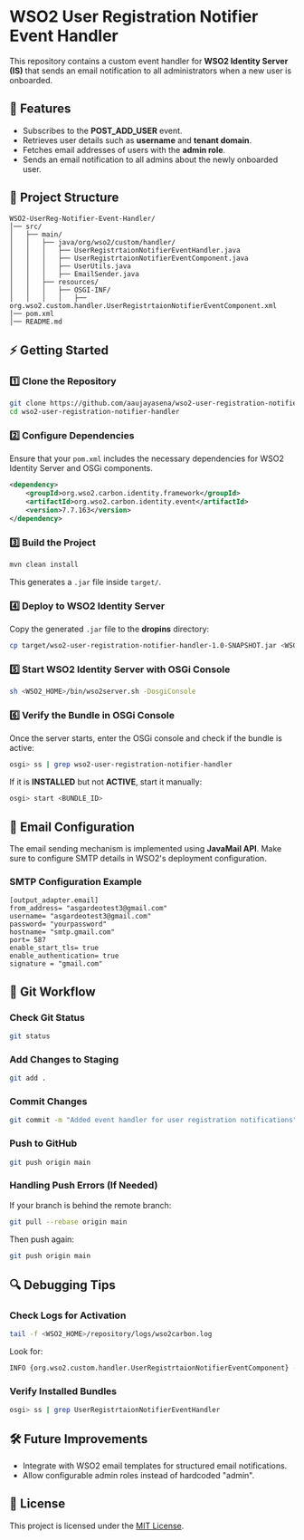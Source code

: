 # WSO2 User Registration Notifier Event Handler

This repository contains a custom event handler for **WSO2 Identity Server (IS)** that sends an email notification to all administrators when a new user is onboarded.

## 📌 Features
- Subscribes to the **POST_ADD_USER** event.
- Retrieves user details such as **username** and **tenant domain**.
- Fetches email addresses of users with the **admin role**.
- Sends an email notification to all admins about the newly onboarded user.

## 📂 Project Structure
```
WSO2-UserReg-Notifier-Event-Handler/
│── src/
│   ├── main/
│   │   ├── java/org/wso2/custom/handler/
│   │   │   ├── UserRegistrtaionNotifierEventHandler.java
│   │   │   ├── UserRegistrtaionNotifierEventComponent.java
│   │   │   ├── UserUtils.java
│   │   │   ├── EmailSender.java
│   │   ├── resources/
│   │   │   ├── OSGI-INF/
│   │   │   │   ├── org.wso2.custom.handler.UserRegistrtaionNotifierEventComponent.xml
│── pom.xml
│── README.md
```

## ⚡ Getting Started

### 1️⃣ Clone the Repository
```sh
git clone https://github.com/aaujayasena/wso2-user-registration-notifier-handler.git
cd wso2-user-registration-notifier-handler
```

### 2️⃣ Configure Dependencies
Ensure that your `pom.xml` includes the necessary dependencies for WSO2 Identity Server and OSGi components.

```xml
<dependency>
    <groupId>org.wso2.carbon.identity.framework</groupId>
    <artifactId>org.wso2.carbon.identity.event</artifactId>
    <version>7.7.163</version>
</dependency>
```

### 3️⃣ Build the Project
```sh
mvn clean install
```
This generates a `.jar` file inside `target/`.

### 4️⃣ Deploy to WSO2 Identity Server
Copy the generated `.jar` file to the **dropins** directory:
```sh
cp target/wso2-user-registration-notifier-handler-1.0-SNAPSHOT.jar <WSO2_HOME>/repository/components/dropins/
```

### 5️⃣ Start WSO2 Identity Server with OSGi Console
```sh
sh <WSO2_HOME>/bin/wso2server.sh -DosgiConsole
```

### 6️⃣ Verify the Bundle in OSGi Console
Once the server starts, enter the OSGi console and check if the bundle is active:
```sh
osgi> ss | grep wso2-user-registration-notifier-handler
```

If it is **INSTALLED** but not **ACTIVE**, start it manually:
```sh
osgi> start <BUNDLE_ID>
```

## 📨 Email Configuration
The email sending mechanism is implemented using **JavaMail API**. Make sure to configure SMTP details in WSO2's deployment configuration.

### SMTP Configuration Example
```properties
[output_adapter.email]
from_address= "asgardeotest3@gmail.com"
username= "asgardeotest3@gmail.com"
password= "yourpassword"
hostname= "smtp.gmail.com"
port= 587
enable_start_tls= true
enable_authentication= true
signature = "gmail.com"
```

## 🔄 Git Workflow
### Check Git Status
```sh
git status
```

### Add Changes to Staging
```sh
git add .
```

### Commit Changes
```sh
git commit -m "Added event handler for user registration notifications"
```

### Push to GitHub
```sh
git push origin main
```

### Handling Push Errors (If Needed)
If your branch is behind the remote branch:
```sh
git pull --rebase origin main
```
Then push again:
```sh
git push origin main
```

## 🔍 Debugging Tips
### Check Logs for Activation
```sh
tail -f <WSO2_HOME>/repository/logs/wso2carbon.log
```
Look for:
```sh
INFO {org.wso2.custom.handler.UserRegistrtaionNotifierEventComponent} - Custom User Registration notifier Event Handler Activated Successfully.
```

### Verify Installed Bundles
```sh
osgi> ss | grep UserRegistrtaionNotifierEventHandler
```

## 🛠 Future Improvements
- Integrate with WSO2 email templates for structured email notifications.
- Allow configurable admin roles instead of hardcoded "admin".

## 📜 License
This project is licensed under the [MIT License](LICENSE).
